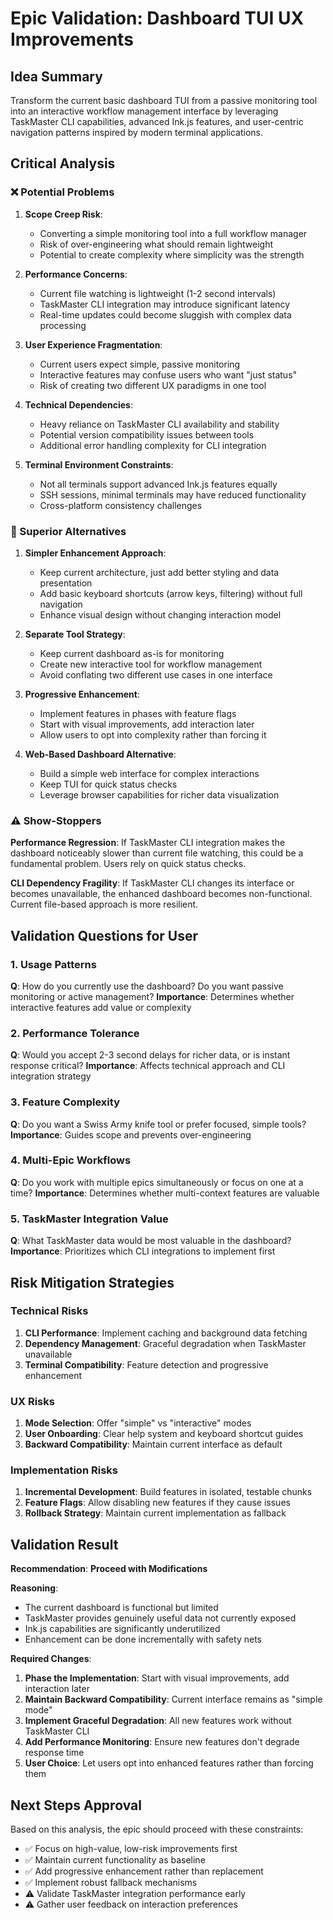 # Epic Validation: Dashboard TUI UX Improvements

## Idea Summary

Transform the current basic dashboard TUI from a passive monitoring tool into an interactive workflow management interface by leveraging TaskMaster CLI capabilities, advanced Ink.js features, and user-centric navigation patterns inspired by modern terminal applications.

## Critical Analysis

### ❌ Potential Problems

1. **Scope Creep Risk**: 
   - Converting a simple monitoring tool into a full workflow manager
   - Risk of over-engineering what should remain lightweight
   - Potential to create complexity where simplicity was the strength

2. **Performance Concerns**:
   - Current file watching is lightweight (1-2 second intervals)
   - TaskMaster CLI integration may introduce significant latency
   - Real-time updates could become sluggish with complex data processing

3. **User Experience Fragmentation**:
   - Current users expect simple, passive monitoring
   - Interactive features may confuse users who want "just status"
   - Risk of creating two different UX paradigms in one tool

4. **Technical Dependencies**:
   - Heavy reliance on TaskMaster CLI availability and stability
   - Potential version compatibility issues between tools
   - Additional error handling complexity for CLI integration

5. **Terminal Environment Constraints**:
   - Not all terminals support advanced Ink.js features equally
   - SSH sessions, minimal terminals may have reduced functionality
   - Cross-platform consistency challenges

### 🔄 Superior Alternatives

1. **Simpler Enhancement Approach**:
   - Keep current architecture, just add better styling and data presentation
   - Add basic keyboard shortcuts (arrow keys, filtering) without full navigation
   - Enhance visual design without changing interaction model

2. **Separate Tool Strategy**:
   - Keep current dashboard as-is for monitoring
   - Create new interactive tool for workflow management
   - Avoid conflating two different use cases in one interface

3. **Progressive Enhancement**:
   - Implement features in phases with feature flags
   - Start with visual improvements, add interaction later
   - Allow users to opt into complexity rather than forcing it

4. **Web-Based Dashboard Alternative**:
   - Build a simple web interface for complex interactions
   - Keep TUI for quick status checks
   - Leverage browser capabilities for richer data visualization

### ⚠️ Show-Stoppers

**Performance Regression**: If TaskMaster CLI integration makes the dashboard noticeably slower than current file watching, this could be a fundamental problem. Users rely on quick status checks.

**CLI Dependency Fragility**: If TaskMaster CLI changes its interface or becomes unavailable, the enhanced dashboard becomes non-functional. Current file-based approach is more resilient.

## Validation Questions for User

### 1. Usage Patterns
**Q**: How do you currently use the dashboard? Do you want passive monitoring or active management?
**Importance**: Determines whether interactive features add value or complexity

### 2. Performance Tolerance
**Q**: Would you accept 2-3 second delays for richer data, or is instant response critical?
**Importance**: Affects technical approach and CLI integration strategy

### 3. Feature Complexity
**Q**: Do you want a Swiss Army knife tool or prefer focused, simple tools?
**Importance**: Guides scope and prevents over-engineering

### 4. Multi-Epic Workflows
**Q**: Do you work with multiple epics simultaneously or focus on one at a time?
**Importance**: Determines whether multi-context features are valuable

### 5. TaskMaster Integration Value
**Q**: What TaskMaster data would be most valuable in the dashboard?
**Importance**: Prioritizes which CLI integrations to implement first

## Risk Mitigation Strategies

### Technical Risks
1. **CLI Performance**: Implement caching and background data fetching
2. **Dependency Management**: Graceful degradation when TaskMaster unavailable
3. **Terminal Compatibility**: Feature detection and progressive enhancement

### UX Risks
1. **Mode Selection**: Offer "simple" vs "interactive" modes
2. **User Onboarding**: Clear help system and keyboard shortcut guides
3. **Backward Compatibility**: Maintain current interface as default

### Implementation Risks
1. **Incremental Development**: Build features in isolated, testable chunks
2. **Feature Flags**: Allow disabling new features if they cause issues
3. **Rollback Strategy**: Maintain current implementation as fallback

## Validation Result

**Recommendation**: **Proceed with Modifications**

**Reasoning**: 
- The current dashboard is functional but limited
- TaskMaster provides genuinely useful data not currently exposed
- Ink.js capabilities are significantly underutilized
- Enhancement can be done incrementally with safety nets

**Required Changes**:
1. **Phase the Implementation**: Start with visual improvements, add interaction later
2. **Maintain Backward Compatibility**: Current interface remains as "simple mode"
3. **Implement Graceful Degradation**: All new features work without TaskMaster CLI
4. **Add Performance Monitoring**: Ensure new features don't degrade response time
5. **User Choice**: Let users opt into enhanced features rather than forcing them

## Next Steps Approval

Based on this analysis, the epic should proceed with these constraints:
- ✅ Focus on high-value, low-risk improvements first
- ✅ Maintain current functionality as baseline
- ✅ Add progressive enhancement rather than replacement
- ✅ Implement robust fallback mechanisms
- ⚠️ Validate TaskMaster integration performance early
- ⚠️ Gather user feedback on interaction preferences